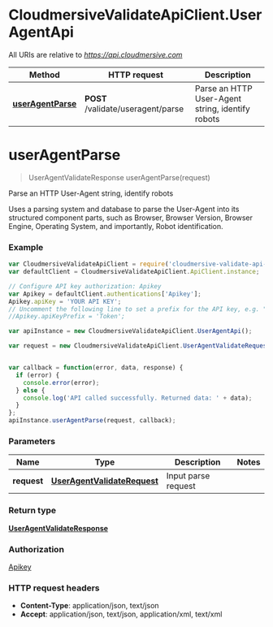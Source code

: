# CloudmersiveValidateApiClient.UserAgentApi

All URIs are relative to *https://api.cloudmersive.com*

Method | HTTP request | Description
------------- | ------------- | -------------
[**userAgentParse**](UserAgentApi.md#userAgentParse) | **POST** /validate/useragent/parse | Parse an HTTP User-Agent string, identify robots


<a name="userAgentParse"></a>
# **userAgentParse**
> UserAgentValidateResponse userAgentParse(request)

Parse an HTTP User-Agent string, identify robots

Uses a parsing system and database to parse the User-Agent into its structured component parts, such as Browser, Browser Version, Browser Engine, Operating System, and importantly, Robot identification.

### Example
```javascript
var CloudmersiveValidateApiClient = require('cloudmersive-validate-api-client');
var defaultClient = CloudmersiveValidateApiClient.ApiClient.instance;

// Configure API key authorization: Apikey
var Apikey = defaultClient.authentications['Apikey'];
Apikey.apiKey = 'YOUR API KEY';
// Uncomment the following line to set a prefix for the API key, e.g. "Token" (defaults to null)
//Apikey.apiKeyPrefix = 'Token';

var apiInstance = new CloudmersiveValidateApiClient.UserAgentApi();

var request = new CloudmersiveValidateApiClient.UserAgentValidateRequest(); // UserAgentValidateRequest | Input parse request


var callback = function(error, data, response) {
  if (error) {
    console.error(error);
  } else {
    console.log('API called successfully. Returned data: ' + data);
  }
};
apiInstance.userAgentParse(request, callback);
```

### Parameters

Name | Type | Description  | Notes
------------- | ------------- | ------------- | -------------
 **request** | [**UserAgentValidateRequest**](UserAgentValidateRequest.md)| Input parse request | 

### Return type

[**UserAgentValidateResponse**](UserAgentValidateResponse.md)

### Authorization

[Apikey](../README.md#Apikey)

### HTTP request headers

 - **Content-Type**: application/json, text/json
 - **Accept**: application/json, text/json, application/xml, text/xml

